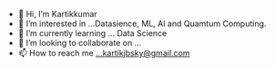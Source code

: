 - 👋 Hi, I’m Kartikkumar 
- 👀 I’m interested in ...Datasience, ML, AI and Quamtum Computing.
- 🌱 I’m currently learning ... Data Science
- 💞️ I’m looking to collaborate on ...
- 📫 How to reach me ...kartikjbsky@gmail.com

<!---
shreekumar16/shreekumar16 is a ✨ special ✨ repository because its `README.md` (this file) appears on your GitHub profile.
You can click the Preview link to take a look at your changes.
--->

